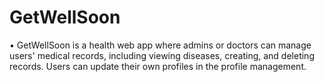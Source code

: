 # GetWellSoon
•	GetWellSoon is a health web app where admins or doctors can manage users' medical records, including viewing diseases, creating, and deleting records. Users can update their own profiles in the profile management.
